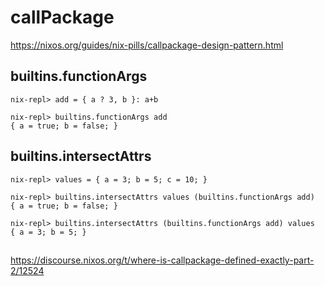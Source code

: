 # callPackage

https://nixos.org/guides/nix-pills/callpackage-design-pattern.html

## builtins.functionArgs

```
nix-repl> add = { a ? 3, b }: a+b

nix-repl> builtins.functionArgs add
{ a = true; b = false; }
```

## builtins.intersectAttrs

```
nix-repl> values = { a = 3; b = 5; c = 10; }

nix-repl> builtins.intersectAttrs values (builtins.functionArgs add)
{ a = true; b = false; }

nix-repl> builtins.intersectAttrs (builtins.functionArgs add) values
{ a = 3; b = 5; }
```


## 

https://discourse.nixos.org/t/where-is-callpackage-defined-exactly-part-2/12524
